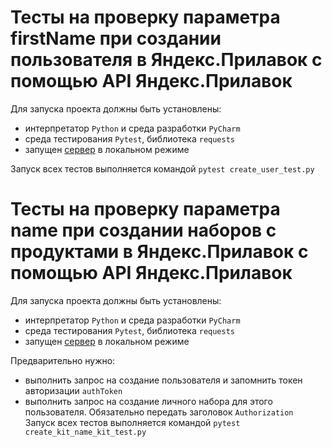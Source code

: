 # Тесты на проверку параметра firstName при создании пользователя в Яндекс.Прилавок с помощью API Яндекс.Прилавок


Для запуска проекта должны быть установлены: 
- интерпретатор `Python` и среда разработки `PyCharm`
- среда тестирования `Pytest`, библиотека `requests`
- запущен [сервер](url.serverhub.praktikum-services.ru) в локальном режиме 


Запуск всех тестов выполняется командой `pytest create_user_test.py`



# Тесты на проверку параметра name при создании наборов с продуктами в Яндекс.Прилавок с помощью API Яндекс.Прилавок #

Для запуска проекта должны быть установлены: 
- интерпретатор `Python` и среда разработки `PyCharm`
- среда тестирования `Pytest`, библиотека `requests`
- запущен [сервер](url.serverhub.praktikum-services.ru) в локальном режиме

Предварительно нужно:
- выполнить запрос на создание пользователя и запомнить токен авторизации `authToken`
- выполнить запрос на создание личного набора для этого пользователя. Обязательно передать заголовок `Authorization`
Запуск всех тестов выполняется командой `pytest create_kit_name_kit_test.py`





